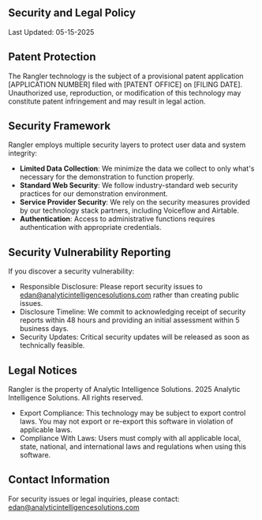 ## Security and Legal Policy
Last Updated: 05-15-2025

## Patent Protection
The Rangler technology is the subject of a provisional patent application [APPLICATION NUMBER] filed with [PATENT OFFICE] on [FILING DATE]. Unauthorized use, reproduction, or modification of this technology may constitute patent infringement and may result in legal action.

## Security Framework
Rangler employs multiple security layers to protect user data and system integrity:

- **Limited Data Collection**: We minimize the data we collect to only what's necessary for the demonstration to function properly.
- **Standard Web Security**: We follow industry-standard web security practices for our demonstration environment.
- **Service Provider Security**: We rely on the security measures provided by our technology stack partners, including Voiceflow and Airtable.
- **Authentication**: Access to administrative functions requires authentication with appropriate credentials.

## Security Vulnerability Reporting
If you discover a security vulnerability:

- Responsible Disclosure: Please report security issues to edan@analyticintelligencesolutions.com rather than creating public issues.
- Disclosure Timeline: We commit to acknowledging receipt of security reports within 48 hours and providing an initial assessment within 5 business days.
- Security Updates: Critical security updates will be released as soon as technically feasible.

## Legal Notices
Rangler is the property of Analytic Intelligence Solutions.
2025 Analytic Intelligence Solutions. All rights reserved.

- Export Compliance: This technology may be subject to export control laws. You may not export or re-export this software in violation of applicable laws.
- Compliance With Laws: Users must comply with all applicable local, state, national, and international laws and regulations when using this software.

## Contact Information
For security issues or legal inquiries, please contact: edan@analyticintelligencesolutions.com
